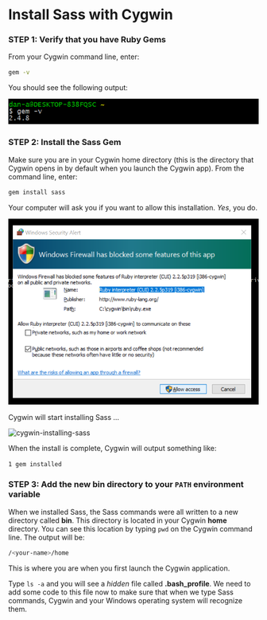 # Install Sass with Cygwin

### STEP 1: Verify that you have Ruby Gems

From your Cygwin command line, enter:

```bash
gem -v
```

You should see the following output:

![verify-gem-install](img/cygwin-gem-verify-install.png)

### STEP 2: Install the Sass Gem

Make sure you are in your Cygwin home directory (this is the directory that Cygwin opens in by default when you launch the Cygwin app). From the command line, enter:

```bash
gem install sass
```
Your computer will ask you if you want to allow this installation. _Yes_, you do.

![Cygwin-allow-sass](img/cygwin-6-allow-sass.png)

Cygwin will start installing Sass ...

![cygwin-installing-sass](img/cygwin-6-gem-install-sass)

When the install is complete, Cygwin will output something like:

`1 gem installed`

### STEP 3: Add the new **bin** directory to your `PATH` environment variable

When we installed Sass, the Sass commands were all written to a new directory called **bin**. This directory is located in your Cygwin **home** directory. You can see this location by typing `pwd` on the Cygwin command line. The output will be:  

```bash
/<your-name>/home
```
 This is where you are when you first launch the Cygwin application.

 Type `ls -a` and you will see a _hidden_ file called **.bash_profile**. We need to add some code to this file now to make sure that when we type Sass commands, Cygwin and your Windows operating system will recognize them. 
